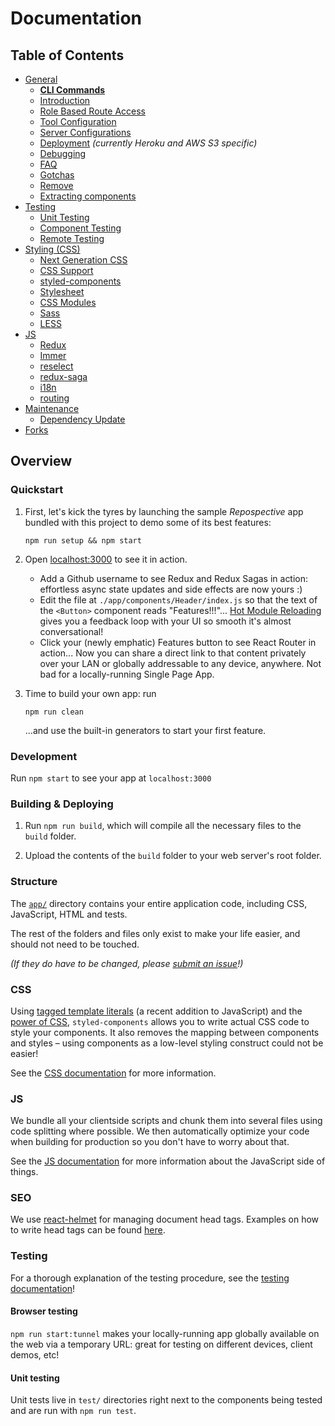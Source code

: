 # Documentation

## Table of Contents

- [General](general)
  - [**CLI Commands**](general/commands.md)
  - [Introduction ](general/introduction.md)
  - [Role Based Route Access ](general/roleMiddleware.md)
  - [Tool Configuration](general/files.md)
  - [Server Configurations](general/server-configs.md)
  - [Deployment](general/deployment.md) _(currently Heroku and AWS S3 specific)_
  - [Debugging](general/debugging.md)
  - [FAQ](general/faq.md)
  - [Gotchas](general/gotchas.md)
  - [Remove](general/remove.md)
  - [Extracting components](general/components.md)
- [Testing](testing)
  - [Unit Testing](testing/unit-testing.md)
  - [Component Testing](testing/component-testing.md)
  - [Remote Testing](testing/remote-testing.md)
- [Styling (CSS)](css/README.md)
  - [Next Generation CSS](css/README.md#next-generation-css)
  - [CSS Support](css/README.md#css-we-support)
  - [styled-components](css/README.md#styled-components)
  - [Stylesheet](css/README.md#stylesheet)
  - [CSS Modules](css/README.md#css-modules)
  - [Sass](css/README.md#sass)
  - [LESS](css/README.md#less)
- [JS](js)
  - [Redux](js/redux.md)
  - [Immer](js/immer.md)
  - [reselect](js/reselect.md)
  - [redux-saga](js/redux-saga.md)
  - [i18n](js/i18n.md)
  - [routing](js/routing.md)
- [Maintenance](maintenance)
  - [Dependency Update](maintenance/dependency.md)
- [Forks](forks)

## Overview

### Quickstart

1.  First, let's kick the tyres by launching the sample _Repospective_ app
    bundled with this project to demo some of its best features:

    ```Shell
    npm run setup && npm start
    ```

1.  Open [localhost:3000](http://localhost:3000) to see it in action.

    - Add a Github username to see Redux and Redux Sagas in action: effortless
      async state updates and side effects are now yours :)
    - Edit the file at `./app/components/Header/index.js` so that the text of
      the `<Button>` component reads "Features!!!"... [Hot Module Reloading](https://webpack.js.org/guides/hot-module-replacement/) gives
      you a feedback loop with your UI so smooth it's almost conversational!
    - Click your (newly emphatic) Features button to see React Router in action...
      Now you can share a direct link to that content privately over your LAN or
      globally addressable to any device, anywhere. Not bad for a locally-running
      Single Page App.

1.  Time to build your own app: run

    ```shell
    npm run clean
    ```

    ...and use the built-in generators to start your first feature.

### Development

Run `npm start` to see your app at `localhost:3000`

### Building & Deploying

1.  Run `npm run build`, which will compile all the necessary files to the
    `build` folder.

2.  Upload the contents of the `build` folder to your web server's root folder.

### Structure

The [`app/`](../../../tree/master/app) directory contains your entire application code, including CSS,
JavaScript, HTML and tests.

The rest of the folders and files only exist to make your life easier, and
should not need to be touched.

_(If they do have to be changed, please [submit an issue](https://github.com/react-boilerplate/react-boilerplate/issues)!)_

### CSS

Using [tagged template literals](https://www.styled-components.com/docs/advanced#tagged-template-literals)
(a recent addition to JavaScript) and the [power of CSS](https://github.com/styled-components/styled-components/blob/master/docs/css-we-support.md),
`styled-components` allows you to write actual CSS code to style your components.
It also removes the mapping between components and styles – using components as a
low-level styling construct could not be easier!

See the [CSS documentation](./css/README.md) for more information.

### JS

We bundle all your clientside scripts and chunk them into several files using
code splitting where possible. We then automatically optimize your code when
building for production so you don't have to worry about that.

See the [JS documentation](./js/README.md) for more information about the
JavaScript side of things.

### SEO

We use [react-helmet](https://github.com/nfl/react-helmet) for managing document head tags. Examples on how to
write head tags can be found [here](https://github.com/nfl/react-helmet#examples).

### Testing

For a thorough explanation of the testing procedure, see the
[testing documentation](./testing/README.md)!

#### Browser testing

`npm run start:tunnel` makes your locally-running app globally available on the web
via a temporary URL: great for testing on different devices, client demos, etc!

#### Unit testing

Unit tests live in `test/` directories right next to the components being tested
and are run with `npm run test`.
